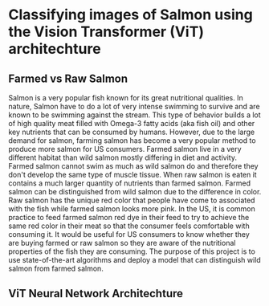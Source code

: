 # Classifying images of Salmon using the Vision Transformer (ViT) architechture

## Farmed vs Raw Salmon
Salmon is a very popular fish known for its great nutritional qualities. In nature, Salmon have to do a lot of very intense swimming to survive and are known to be swimming against the stream. This type of behavior builds a lot of high quality meat filled with Omega-3 fatty acids (aka fish oil) and other key nutrients that can be consumed by humans. However, due to the large demand for salmon, farming salmon has become a very popular method to produce more salmon for US consumers. Farmed salmon live in a very different habitat than wild salmon mostly differing in diet and activity. Farmed salmon cannot swim as much as wild salmon do and therefore they don't develop the same type of muscle tissue. When raw salmon is eaten it contains a much larger quantity of nutrients than farmed salmon. Farmed salmon can be distinguished from wild salmon due to the difference in color. Raw salmon has the unique red color that people have come to associated with the fish while farmed salmon looks more pink. In the US, it is common practice to feed farmed salmon red dye in their feed to try to achieve the same red color in their meat so that the consumer feels comfortable with consuming it. It would be useful for US consumers to know whether they are buying farmed or raw salmon so they are aware of the nutritional properties of the fish they are consuming. The purpose of this project is to use state-of-the-art algorithms and deploy a model that can distinguish wild salmon from farmed salmon.

## ViT Neural Network Architechture 
